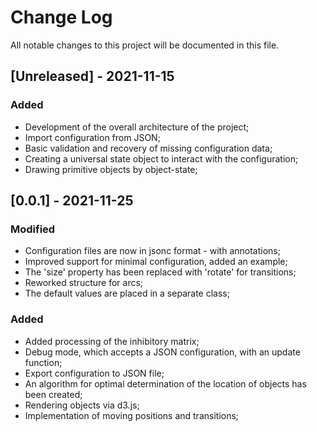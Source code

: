 # Change Log
All notable changes to this project will be documented in this file.

## [Unreleased] - 2021-11-15

### Added
- Development of the overall architecture of the project;
- Import configuration from JSON;
- Basic validation and recovery of missing configuration data;
- Creating a universal state object to interact with the configuration;
- Drawing primitive objects by object-state;

## [0.0.1] - 2021-11-25

### Modified
- Configuration files are now in jsonc format - with annotations;
- Improved support for minimal configuration, added an example;
- The 'size' property has been replaced with 'rotate' for transitions;
- Reworked structure for arcs;
- The default values are placed in a separate class;

### Added
- Added processing of the inhibitory matrix;
- Debug mode, which accepts a JSON configuration, with an update function;
- Export configuration to JSON file;
- An algorithm for optimal determination of the location of objects has been created;
- Rendering objects via d3.js;
- Implementation of moving positions and transitions;